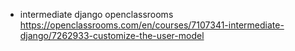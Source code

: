 - intermediate django openclassrooms
  https://openclassrooms.com/en/courses/7107341-intermediate-django/7262933-customize-the-user-model
